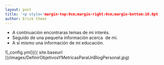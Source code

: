 ```yaml
---
layout: post
title: '<p style='margin-top:0cm;margin-right:0cm;margin-bottom:10.0pt;margin-left:0cm;line-height:115%;font-size:15px;font-family:"Calibri","sans-serif";text-align:center;'><span style="font-size: 26px;">BIENVENIDOS, A MI BLOG PERSONAL</span></p>'
author: Erick Choez
---
```

<ul style="list-style-type: disc;">
    <li>A continuaci&oacute;n encontraras temas de mi inter&eacute;s.</li>
    <li>Seguido de una peque&ntilde;a informaci&oacute;n acerca &nbsp;de m&iacute;.</li>
    <li>A s&iacute; mismo una informaci&oacute;n de mi educaci&oacute;n.</li>
</ul>
![_config.yml]({{ site.baseurl }}/images/DefinirObjetivosYMetricasParaUnBlogPersonal.jpg)
